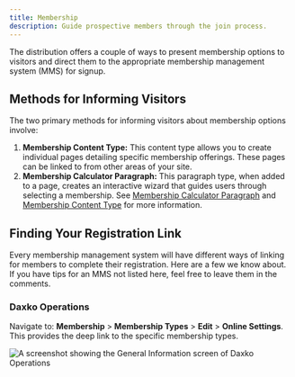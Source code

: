 ```yaml
---
title: Membership
description: Guide prospective members through the join process.
---
```


The distribution offers a couple of ways to present membership options to visitors and direct them to the appropriate membership management system (MMS) for signup.

## Methods for Informing Visitors

The two primary methods for informing visitors about membership options involve:

1.  **Membership Content Type:** This content type allows you to create individual pages detailing specific membership offerings. These pages can be linked to from other areas of your site.
2.  **Membership Calculator Paragraph:** This paragraph type, when added to a page, creates an interactive wizard that guides users through selecting a membership. See [Membership Calculator Paragraph](../../membership/calculator) and [Membership Content Type](../../content-types/membership) for more information.

## Finding Your Registration Link

Every membership management system will have different ways of linking for members to complete their registration. Here are a few we know about. If you have tips for an MMS not listed here, feel free to leave them in the comments.

### Daxko Operations

Navigate to: **Membership** > **Membership Types** > **Edit** > **Online Settings**. This provides the deep link to the specific membership types.

![A screenshot showing the General Information screen of Daxko Operations](membership--daxko-link.png)
